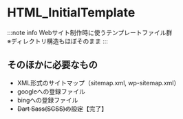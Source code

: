 # HTML_InitialTemplate

:::note info
Webサイト制作時に使うテンプレートファイル群 \
※ディレクトリ構造もほぼそのまま
:::

## そのほかに必要なもの

- XML形式のサイトマップ（sitemap.xml, wp-sitemap.xml）
- googleへの登録ファイル
- bingへの登録ファイル
- ~~Dart Sass(SCSS)の設定~~【完了】
